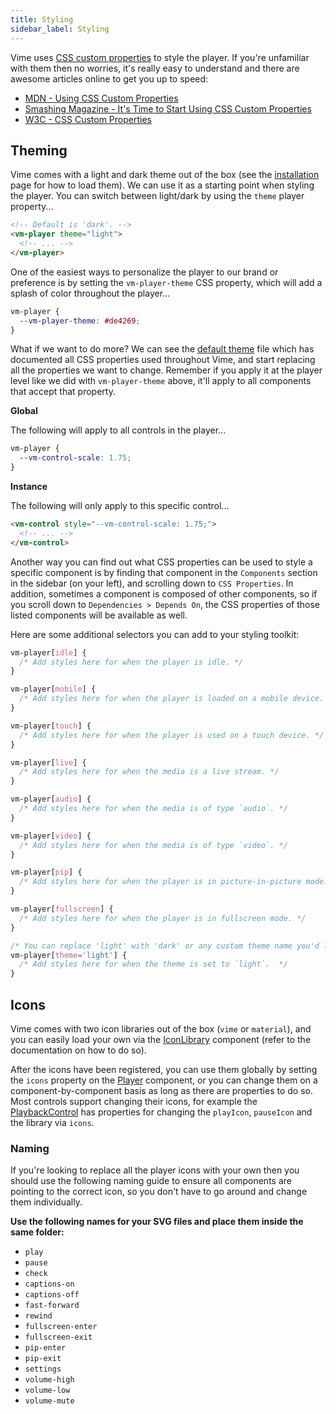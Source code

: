 ```yaml
---
title: Styling
sidebar_label: Styling
---
```


Vime uses [CSS custom properties][mdn-css-props] to style the player. If you're unfamiliar with
them then no worries, it's really easy to understand and there are awesome articles online to get
you up to speed:

- [MDN - Using CSS Custom Properties][mdn-css-props]
- [Smashing Magazine - It's Time to Start Using CSS Custom Properties][smashing-css-props]
- [W3C - CSS Custom Properties][w3c-css-props]

[mdn-css-props]: https://developer.mozilla.org/en-US/docs/Web/CSS/Using_CSS_custom_properties
[smashing-css-props]: https://www.smashingmagazine.com/2017/04/start-using-css-custom-properties
[w3c-css-props]: https://www.w3.org/TR/css-variables-1

## Theming

Vime comes with a light and dark theme out of the box (see the [installation](./installation)
page for how to load them). We can use it as a starting point when styling the player. You can switch
between light/dark by using the `theme` player property...

```html title="player.html"
<!-- Default is 'dark'. -->
<vm-player theme="light">
  <!-- ... -->
</vm-player>
```

One of the easiest ways to personalize the player to our brand or preference is by
setting the `vm-player-theme` CSS property, which will add a splash of color throughout the player...

```css title="player-theme.css"
vm-player {
  --vm-player-theme: #de4269;
}
```

What if we want to do more? We can see the [default theme][default-theme] file which has documented all
CSS properties used throughout Vime, and start replacing all the properties we want to change. Remember
if you apply it at the player level like we did with `vm-player-theme` above, it'll apply to all components
that accept that property.

**Global**

The following will apply to all controls in the player...

```css
vm-player {
  --vm-control-scale: 1.75;
}
```

**Instance**

The following will only apply to this specific control...

```html
<vm-control style="--vm-control-scale: 1.75;">
  <!-- ... -->
</vm-control>
```

Another way you can find out what CSS properties can be used to style a specific component is
by finding that component in the `Components` section in the sidebar (on your left), and scrolling
down to `CSS Properties`. In addition, sometimes a component is composed of other components, so if
you scroll down to `Dependencies > Depends On`, the CSS properties of those listed components
will be available as well.

Here are some additional selectors you can add to your styling toolkit:

```css title="player-theme.css"
vm-player[idle] {
  /* Add styles here for when the player is idle. */
}

vm-player[mobile] {
  /* Add styles here for when the player is loaded on a mobile device. */
}

vm-player[touch] {
  /* Add styles here for when the player is used on a touch device. */
}

vm-player[live] {
  /* Add styles here for when the media is a live stream. */
}

vm-player[audio] {
  /* Add styles here for when the media is of type `audio`. */
}

vm-player[video] {
  /* Add styles here for when the media is of type `video`. */
}

vm-player[pip] {
  /* Add styles here for when the player is in picture-in-picture mode. */
}

vm-player[fullscreen] {
  /* Add styles here for when the player is in fullscreen mode. */
}

/* You can replace 'light' with 'dark' or any custom theme name you'd like. */
vm-player[theme='light'] {
  /* Add styles here for when the theme is set to `light`.  */
}
```

[default-theme]: https://github.com/vime-js/vime/blob/src/themes/default.css

## Icons

Vime comes with two icon libraries out of the box (`vime` or `material`), and you can easily
load your own via the [IconLibrary](../components/ui/icon-library) component (refer to the
documentation on how to do so).

After the icons have been registered, you can use them globally by setting the
`icons` property on the [Player](../components/core/player) component, or you can change
them on a component-by-component basis as long as there are properties to do so. Most controls support
changing their icons, for example the [PlaybackControl](../components/ui/controls/playback-control)
has properties for changing the `playIcon`, `pauseIcon` and the library via `icons`.

### Naming

If you're looking to replace all the player icons with your own then you should use
the following naming guide to ensure all components are pointing to the correct icon, so you
don't have to go around and change them individually.

**Use the following names for your SVG files and place them inside the same folder:**

- `play`
- `pause`
- `check`
- `captions-on`
- `captions-off`
- `fast-forward`
- `rewind`
- `fullscreen-enter`
- `fullscreen-exit`
- `pip-enter`
- `pip-exit`
- `settings`
- `volume-high`
- `volume-low`
- `volume-mute`
